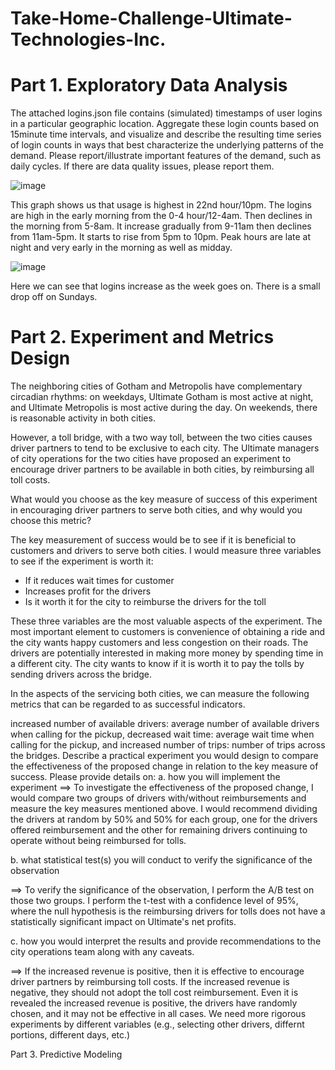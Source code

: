 # Take-Home-Challenge-Ultimate-Technologies-Inc.

# Part 1. Exploratory Data Analysis

The attached logins.json file contains (simulated) timestamps of user logins in a particular geographic location. Aggregate these login counts based on 15minute time intervals, and visualize and describe the resulting time series of login counts in ways that best characterize the underlying patterns of the demand. Please report/illustrate important features of the demand, such as daily cycles. If there are data quality issues, please report them.


![image](https://user-images.githubusercontent.com/86930309/218026384-08458b14-e8b1-4576-83c6-833a6ea3225b.png)

This graph shows us that usage is highest in 22nd hour/10pm. The logins are high in the early morning from the 0-4 hour/12-4am. Then declines in the morning from 5-8am. It increase gradually from 9-11am then declines from 11am-5pm. It starts to rise from 5pm to 10pm. Peak hours are late at night and very early in the morning as well as midday.

![image](https://user-images.githubusercontent.com/86930309/218025974-3fd99884-02bc-4a5d-a208-3d5caef53312.png)

Here we can see that logins increase as the week goes on. There is a small drop off on Sundays.

# Part 2. Experiment and Metrics Design

The neighboring cities of Gotham and Metropolis have complementary circadian rhythms: on weekdays, Ultimate Gotham is most active at night, and Ultimate Metropolis is most active during the day. On weekends, there is reasonable activity in both cities.

However, a toll bridge, with a two way toll, between the two cities causes driver partners to tend to be exclusive to each city. The Ultimate managers of city operations for the two cities have proposed an experiment to encourage driver partners to be available in both cities, by reimbursing all toll costs.

What would you choose as the key measure of success of this experiment in encouraging driver partners to serve both cities, and why would you choose this metric?

The key measurement of success would be to see if it is beneficial to customers and drivers to serve both cities. I would measure three variables to see if the experiment is worth it:

- If it reduces wait times for customer
- Increases profit for the drivers
- Is it worth it for the city to reimburse the drivers for the toll

These three variables are the most valuable aspects of the experiment. The most important element to customers is convenience of obtaining a ride and the city wants happy customers and less congestion on their roads. The drivers are potentially interested in making more money by spending time in a different city. The city wants to know if it is worth it to pay the tolls by sending drivers across the bridge.

In the aspects of the servicing both cities, we can measure the following metrics that can be regarded to as successful indicators.

increased number of available drivers: average number of available drivers when calling for the pickup,
decreased wait time: average wait time when calling for the pickup, and
increased number of trips: number of trips across the bridges.
Describe a practical experiment you would design to compare the effectiveness of the proposed change in relation to the key measure of success. Please provide details on:
a. how you will implement the experiment
==> To investigate the effectiveness of the proposed change, I would compare two groups of drivers with/without reimbursements and measure the key measures mentioned above. I would recommend dividing the drivers at random by 50% and 50% for each group, one for the drivers offered reimbursement and the other for remaining drivers continuing to operate without being reimbursed for tolls.

b. what statistical test(s) you will conduct to verify the significance of the observation

==> To verify the significance of the observation, I perform the A/B test on those two groups. I perform the t-test with a confidence level of 95%, where the null hypothesis is the reimbursing drivers for tolls does not have a statistically significant impact on Ultimate's net profits.

c. how you would interpret the results and provide recommendations to the city operations team along with any caveats.

==> If the increased revenue is positive, then it is effective to encourage driver partners by reimbursing toll costs. If the increased revenue is negative, they should not adopt the toll cost reimbursement. Even it is revealed the increased revenue is positive, the drivers have randomly chosen, and it may not be effective in all cases. We need more rigorous experiments by different variables (e.g., selecting other drivers, differnt portions, different days, etc.)

Part 3. Predictive Modeling
